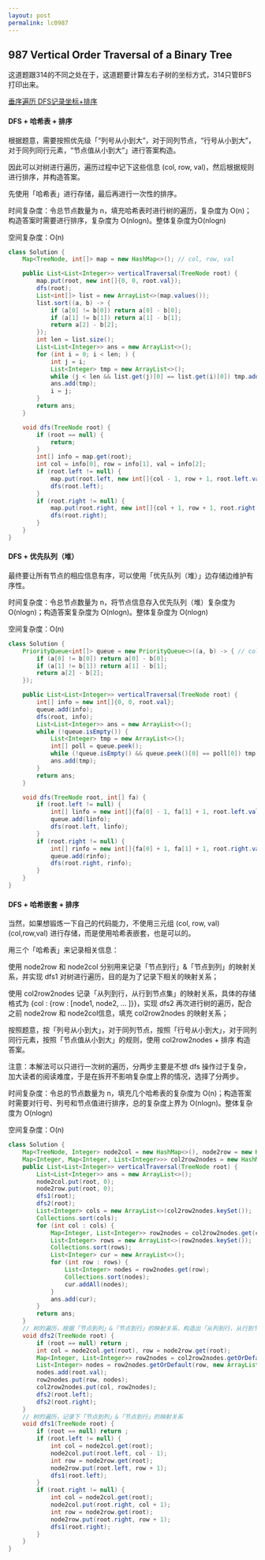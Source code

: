 ```yaml
---
layout: post
permalink: lc0987 
---
```


## 987 Vertical Order Traversal of a Binary Tree

这道题跟314的不同之处在于，这道题要计算左右子树的坐标方式，314只管BFS打印出来。

[垂序遍历 DFS记录坐标+排序](https://leetcode-cn.com/problems/vertical-order-traversal-of-a-binary-tree/solution/er-cha-shu-de-chui-xu-bian-li-by-leetcode-2/)

#### DFS + 哈希表 + 排序

根据题意，需要按照优先级「“列号从小到大”，对于同列节点，“行号从小到大”，对于同列同行元素，“节点值从小到大”」进行答案构造。

因此可以对树进行遍历，遍历过程中记下这些信息 (col, row, val)，然后根据规则进行排序，并构造答案。

先使用「哈希表」进行存储，最后再进行一次性的排序。

时间复杂度：令总节点数量为 n，填充哈希表时进行树的遍历，复杂度为 O(n)；构造答案时需要进行排序，复杂度为 O(nlogn)。整体复杂度为O(nlogn)

空间复杂度：O(n)



```java
class Solution {
    Map<TreeNode, int[]> map = new HashMap<>(); // col, row, val

    public List<List<Integer>> verticalTraversal(TreeNode root) {
        map.put(root, new int[]{0, 0, root.val});
        dfs(root);
        List<int[]> list = new ArrayList<>(map.values());
        list.sort((a, b) -> {
            if (a[0] != b[0]) return a[0] - b[0];
            if (a[1] != b[1]) return a[1] - b[1];
            return a[2] - b[2];
        });
        int len = list.size();
        List<List<Integer>> ans = new ArrayList<>();
        for (int i = 0; i < len; ) {
            int j = i;
            List<Integer> tmp = new ArrayList<>();
            while (j < len && list.get(j)[0] == list.get(i)[0]) tmp.add(list.get(j++)[2]);
            ans.add(tmp);
            i = j;
        }
        return ans;
    }

    void dfs(TreeNode root) {
        if (root == null) {
            return;
        }
        int[] info = map.get(root);
        int col = info[0], row = info[1], val = info[2];
        if (root.left != null) {
            map.put(root.left, new int[]{col - 1, row + 1, root.left.val});
            dfs(root.left);
        }
        if (root.right != null) {
            map.put(root.right, new int[]{col + 1, row + 1, root.right.val});
            dfs(root.right);
        }
    }
}
```

#### DFS + 优先队列（堆）

最终要让所有节点的相应信息有序，可以使用「优先队列（堆）」边存储边维护有序性。

时间复杂度：令总节点数量为 n，将节点信息存入优先队列（堆）复杂度为 O(nlogn)；构造答案复杂度为 O(nlogn)。整体复杂度为 O(nlogn)

空间复杂度：O(n)


```java
class Solution {
    PriorityQueue<int[]> queue = new PriorityQueue<>((a, b) -> { // col, row, val
        if (a[0] != b[0]) return a[0] - b[0];
        if (a[1] != b[1]) return a[1] - b[1];
        return a[2] - b[2];
    });

    public List<List<Integer>> verticalTraversal(TreeNode root) {
        int[] info = new int[]{0, 0, root.val};
        queue.add(info);
        dfs(root, info);
        List<List<Integer>> ans = new ArrayList<>();
        while (!queue.isEmpty()) {
            List<Integer> tmp = new ArrayList<>();
            int[] poll = queue.peek();
            while (!queue.isEmpty() && queue.peek()[0] == poll[0]) tmp.add(queue.poll()[2]);
            ans.add(tmp);
        }
        return ans;
    }

    void dfs(TreeNode root, int[] fa) {
        if (root.left != null) {
            int[] linfo = new int[]{fa[0] - 1, fa[1] + 1, root.left.val};
            queue.add(linfo);
            dfs(root.left, linfo);
        }
        if (root.right != null) {
            int[] rinfo = new int[]{fa[0] + 1, fa[1] + 1, root.right.val};
            queue.add(rinfo);
            dfs(root.right, rinfo);
        }
    }
}
```

#### DFS + 哈希嵌套 + 排序

当然，如果想锻炼一下自己的代码能力，不使用三元组 (col, row, val)(col,row,val) 进行存储，而是使用哈希表嵌套，也是可以的。

用三个「哈希表」来记录相关信息：

使用 node2row 和 node2col 分别用来记录「节点到行」&「节点到列」的映射关系，并实现 dfs1 对树进行遍历，目的是为了记录下相关的映射关系；

使用 col2row2nodes 记录「从列到行，从行到节点集」的映射关系，具体的存储格式为 {col : {row : [node1, node2, ... ]}}，实现 dfs2 再次进行树的遍历，配合之前 node2row 和 node2col信息，填充 col2row2nodes 的映射关系；

按照题意，按「列号从小到大」，对于同列节点，按照「行号从小到大」，对于同列同行元素，按照「节点值从小到大」的规则，使用 col2row2nodes + 排序 构造答案。

注意：本解法可以只进行一次树的遍历，分两步主要是不想 dfs 操作过于复杂，加大读者的阅读难度，于是在拆开不影响复杂度上界的情况，选择了分两步。

时间复杂度：令总的节点数量为 n，填充几个哈希表的复杂度为 O(n)；构造答案时需要对行号、列号和节点值进行排序，总的复杂度上界为 O(nlogn)。整体复杂度为 O(nlogn)

空间复杂度：O(n)

```java
class Solution {
    Map<TreeNode, Integer> node2col = new HashMap<>(), node2row = new HashMap<>();
    Map<Integer, Map<Integer, List<Integer>>> col2row2nodes = new HashMap<>();
    public List<List<Integer>> verticalTraversal(TreeNode root) {
        List<List<Integer>> ans = new ArrayList<>();
        node2col.put(root, 0);
        node2row.put(root, 0);
        dfs1(root);
        dfs2(root);
        List<Integer> cols = new ArrayList<>(col2row2nodes.keySet());
        Collections.sort(cols);
        for (int col : cols) {
            Map<Integer, List<Integer>> row2nodes = col2row2nodes.get(col);
            List<Integer> rows = new ArrayList<>(row2nodes.keySet());
            Collections.sort(rows);
            List<Integer> cur = new ArrayList<>();
            for (int row : rows) {
                List<Integer> nodes = row2nodes.get(row);
                Collections.sort(nodes);
                cur.addAll(nodes);
            }
            ans.add(cur);
        }
        return ans;
    }
    // 树的遍历，根据「节点到列」&「节点到行」的映射关系，构造出「从列到行，从行到节点集」的映射关系
    void dfs2(TreeNode root) {
        if (root == null) return ;
        int col = node2col.get(root), row = node2row.get(root);
        Map<Integer, List<Integer>> row2nodes = col2row2nodes.getOrDefault(col, new HashMap<>());
        List<Integer> nodes = row2nodes.getOrDefault(row, new ArrayList<>());
        nodes.add(root.val);
        row2nodes.put(row, nodes);
        col2row2nodes.put(col, row2nodes);
        dfs2(root.left);
        dfs2(root.right);
    }
    // 树的遍历，记录下「节点到列」&「节点到行」的映射关系
    void dfs1(TreeNode root) {
        if (root == null) return ;
        if (root.left != null) {
            int col = node2col.get(root);
            node2col.put(root.left, col - 1);
            int row = node2row.get(root);
            node2row.put(root.left, row + 1);
            dfs1(root.left);
        }
        if (root.right != null) {
            int col = node2col.get(root);
            node2col.put(root.right, col + 1);
            int row = node2row.get(root);
            node2row.put(root.right, row + 1);
            dfs1(root.right);
        }
    }
}
```